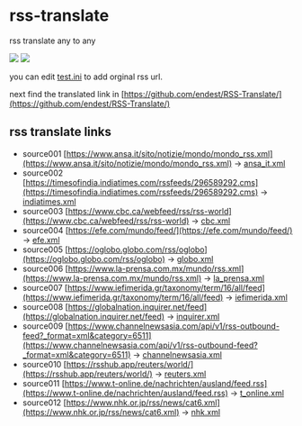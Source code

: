 # rss-translate

rss translate any to any

![](https://github.com/endest/RSS-Translate/workflows/circle_translate/badge.svg)
![](https://github.com/endest/RSS-Translate/workflows/Deploy/badge.svg)

you can edit [test.ini](https://github.com/endest/RSS-Translate/edit/main/test.ini) to add orginal rss url.

next find the translated link in [https://github.com/endest/RSS-Translate/](https://github.com/endest/RSS-Translate/)

## rss translate links

 - source001 [https://www.ansa.it/sito/notizie/mondo/mondo_rss.xml](https://www.ansa.it/sito/notizie/mondo/mondo_rss.xml) -> [ansa_it.xml](rss/ansa_it.xml)
 - source002 [https://timesofindia.indiatimes.com/rssfeeds/296589292.cms](https://timesofindia.indiatimes.com/rssfeeds/296589292.cms) -> [indiatimes.xml](rss/indiatimes.xml)
 - source003 [https://www.cbc.ca/webfeed/rss/rss-world](https://www.cbc.ca/webfeed/rss/rss-world) -> [cbc.xml](rss/cbc.xml)
 - source004 [https://efe.com/mundo/feed/](https://efe.com/mundo/feed/) -> [efe.xml](rss/efe.xml)
 - source005 [https://oglobo.globo.com/rss/oglobo](https://oglobo.globo.com/rss/oglobo) -> [globo.xml](rss/globo.xml)
 - source006 [https://www.la-prensa.com.mx/mundo/rss.xml](https://www.la-prensa.com.mx/mundo/rss.xml) -> [la_prensa.xml](rss/la_prensa.xml)
 - source007 [https://www.iefimerida.gr/taxonomy/term/16/all/feed](https://www.iefimerida.gr/taxonomy/term/16/all/feed) -> [iefimerida.xml](rss/iefimerida.xml)
 - source008 [https://globalnation.inquirer.net/feed](https://globalnation.inquirer.net/feed) -> [inquirer.xml](rss/inquirer.xml)
 - source009 [https://www.channelnewsasia.com/api/v1/rss-outbound-feed?_format=xml&category=6511](https://www.channelnewsasia.com/api/v1/rss-outbound-feed?_format=xml&category=6511) -> [channelnewsasia.xml](rss/channelnewsasia.xml)
 - source010 [https://rsshub.app/reuters/world/](https://rsshub.app/reuters/world/) -> [reuters.xml](rss/reuters.xml)
 - source011 [https://www.t-online.de/nachrichten/ausland/feed.rss](https://www.t-online.de/nachrichten/ausland/feed.rss) -> [t_online.xml](rss/t_online.xml)
 - source012 [https://www.nhk.or.jp/rss/news/cat6.xml](https://www.nhk.or.jp/rss/news/cat6.xml) -> [nhk.xml](rss/nhk.xml)
